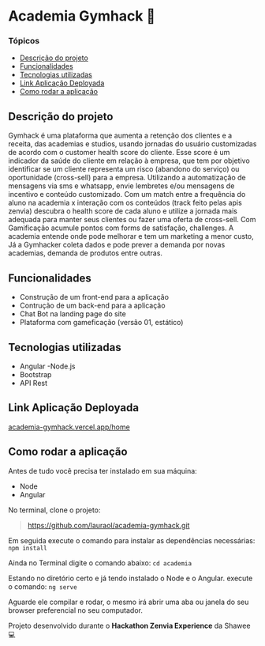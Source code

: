 # Academia Gymhack 💪

### Tópicos
- [Descrição do projeto][1]
- [Funcionalidades][2]
- [Tecnologias utilizadas][6]
- [Link Aplicação Deployada][3]
- [Como rodar a aplicação][5]

## Descrição do projeto
Gymhack é uma plataforma que aumenta a retenção dos clientes e a receita, das academias e studios, usando jornadas do usuário customizadas de acordo com o customer health score do cliente. Esse score é um indicador da saúde do cliente em relação à empresa, que tem por objetivo identificar se um cliente representa um risco (abandono do serviço) ou oportunidade (cross-sell) para a empresa. Utilizando a automatização de mensagens via sms e whatsapp, envie lembretes e/ou mensagens de incentivo e conteúdo customizado. Com um match entre a frequência do aluno na academia x interação com os conteúdos (track feito pelas apis zenvia) descubra o health score de cada aluno e utilize a jornada mais adequada para manter seus clientes ou fazer uma oferta de cross-sell. Com Gamificação acumule pontos com forms de satisfação, challenges. A academia entende onde pode melhorar e tem um marketing a menor custo, Já a Gymhacker coleta dados e pode prever a demanda por novas academias, demanda de produtos entre outras.

## Funcionalidades
- Construção de um front-end para a aplicação
- Contrução de um back-end para a aplicação
- Chat Bot na landing page do site
- Plataforma com gameficação (versão 01, estático)

## Tecnologias utilizadas
- Angular
 -Node.js
- Bootstrap
- API Rest

## Link Aplicação Deployada

<a href="academia-gymhack.vercel.app/home">academia-gymhack.vercel.app/home</a>


## Como rodar a aplicação
Antes de tudo você precisa ter instalado em sua máquina:

- Node
- Angular

No terminal, clone o projeto:
> https://github.com/lauraol/academia-gymhack.git

Em seguida execute o comando para instalar as dependências necessárias:
 `npm install`

Ainda no Terminal digite o comando abaixo:
`cd academia` 

Estando no diretório certo e já tendo instalado o Node e o Angular. execute o comando:
 `ng serve`
 
Aguarde ele compilar e rodar, o mesmo irá abrir uma aba ou janela do seu browser preferencial no seu computador.

Projeto desenvolvido durante o **Hackathon Zenvia Experience** da Shawee 💻

[1]: https://github.com/lauraol/gerenciador-de-financas/blob/master/README.md#descrição-do-projeto "Descrição do projeto"
[2]: https://github.com/lauraol/gerenciador-de-financas/blob/master/README.md#funcionalidades "Funcionalidades"
[3]: https://github.com/lauraol/gerenciador-de-financas/blob/master/README.md#link-aplicação-deployada "Link Aplicação Deployada"
[5]: https://github.com/lauraol/gerenciador-de-financas/blob/master/README.md#como-rodar-a-aplicação "Como rodar a aplicação"
[6]: https://github.com/lauraol/gerenciador-de-financas/blob/master/README.md#tecnologias-utilizadas "Tecnologias utilizadas"
